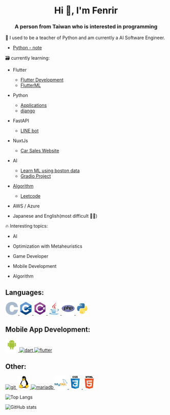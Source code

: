 <h1 align="center">Hi 👋, I'm Fenrir</h1>
<h3 align="center">A person from Taiwan who is interested in programming</h3>

:snake: I used to be a teacher of Python and am currently a AI Software Engineer.

 * [Python - note](https://hackmd.io/vDRsrYdvSNelvioirBuvEg?view)

:card_file_box: currently learning:

 * Flutter
   - [Flutter Development](https://github.com/eclairsameal/FlutterDevelopmentBootcamp)
   - [FlutterML](https://github.com/eclairsameal/FlutterML)

 * Python
   - [Applications](https://github.com/eclairsameal/Udemy_python100day)
   - [django](https://github.com/eclairsameal/django-rest-framework-tutorial)

 * FastAPI
   - [LINE bot](https://github.com/eclairsameal/line_bot) 

 * NuxtJs
   - [Car Sales Website](https://github.com/eclairsameal/NuxtJsTutorialExercises-)
     
 * AI
   - [Learn ML using boston data](https://github.com/eclairsameal/learn_ml_use_boston_data)
   - [Gradio Project](https://github.com/eclairsameal/gradioProjects)
 
 * [Algorithm](https://www.algoexpert.io/product)
   - [Leetcode](https://github.com/eclairsameal/leetcode)

 * AWS / Azure

 * Japanese and English(most difficult :face_with_spiral_eyes:)

:fire: Interesting topics:

 * AI 

 * Optimization with Metaheuristics

 * Game Developer

 * Mobile Development

 * Algorithm

<h2 align="left">Languages:</h2>
<p align="left"> <a href="https://www.cprogramming.com/" target="_blank" rel="noreferrer"> <img src="https://raw.githubusercontent.com/devicons/devicon/master/icons/c/c-original.svg" alt="c" width="40" height="40"/> </a> <a href="https://www.w3schools.com/cpp/" target="_blank" rel="noreferrer"> <img src="https://raw.githubusercontent.com/devicons/devicon/master/icons/cplusplus/cplusplus-original.svg" alt="cplusplus" width="40" height="40"/> </a> <a href="https://www.w3schools.com/cs/" target="_blank" rel="noreferrer"> <img src="https://raw.githubusercontent.com/devicons/devicon/master/icons/csharp/csharp-original.svg" alt="csharp" width="40" height="40"/> </a> <a href="https://www.java.com" target="_blank" rel="noreferrer"> <img src="https://raw.githubusercontent.com/devicons/devicon/master/icons/java/java-original.svg" alt="java" width="40" height="40"/> </a> <a href="https://www.php.net" target="_blank" rel="noreferrer"> <img src="https://raw.githubusercontent.com/devicons/devicon/master/icons/php/php-original.svg" alt="php" width="40" height="40"/> </a> <a href="https://www.python.org" target="_blank" rel="noreferrer"> <img src="https://raw.githubusercontent.com/devicons/devicon/master/icons/python/python-original.svg" alt="python" width="40" height="40"/> </a> </p>

<h2 align="left">Mobile App Development:</h2>
<p align="left"> <a href="https://developer.android.com" target="_blank" rel="noreferrer"> <img src="https://raw.githubusercontent.com/devicons/devicon/master/icons/android/android-original-wordmark.svg" alt="android" width="40" height="40"/> </a> <a href="https://dart.dev" target="_blank" rel="noreferrer"> <img src="https://www.vectorlogo.zone/logos/dartlang/dartlang-icon.svg" alt="dart" width="40" height="40"/> </a> <a href="https://flutter.dev" target="_blank" rel="noreferrer"> <img src="https://www.vectorlogo.zone/logos/flutterio/flutterio-icon.svg" alt="flutter" width="40" height="40"/> </a> </p>

<h2 align="left">Other:</h2>
<a href="https://git-scm.com/" target="_blank" rel="noreferrer"> <img src="https://www.vectorlogo.zone/logos/git-scm/git-scm-icon.svg" alt="git" width="40" height="40"/> </a> <a href="https://www.linux.org/" target="_blank" rel="noreferrer"> <img src="https://raw.githubusercontent.com/devicons/devicon/master/icons/linux/linux-original.svg" alt="linux" width="40" height="40"/> </a> <a href="https://mariadb.org/" target="_blank" rel="noreferrer"> <img src="https://www.vectorlogo.zone/logos/mariadb/mariadb-icon.svg" alt="mariadb" width="40" height="40"/> </a> <a href="https://www.mysql.com/" target="_blank" rel="noreferrer"> <img src="https://raw.githubusercontent.com/devicons/devicon/master/icons/mysql/mysql-original-wordmark.svg" alt="mysql" width="40" height="40"/> </a> <a href="https://www.w3schools.com/css/" target="_blank" rel="noreferrer"> <img src="https://raw.githubusercontent.com/devicons/devicon/master/icons/css3/css3-original-wordmark.svg" alt="css3" width="40" height="40"/> </a> <a href="https://www.w3.org/html/" target="_blank" rel="noreferrer"> <img src="https://raw.githubusercontent.com/devicons/devicon/master/icons/html5/html5-original-wordmark.svg" alt="html5" width="40" height="40"/> </a></p>

![Top Langs](https://github-readme-stats.vercel.app/api/top-langs/?username=eclairsameal&layout=compact&theme=github_dark)


![GitHub stats](https://github-readme-stats.vercel.app/api?username=eclairsameal&show_icons=true&theme=github_dark)
